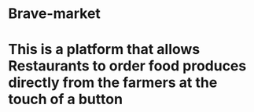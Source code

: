# Brave-market
# This is a platform that allows Restaurants to order food produces directly from the farmers at the touch of a button

